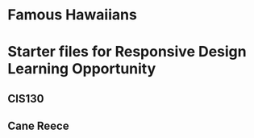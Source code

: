 # Famous Hawaiians

# Starter files for Responsive Design Learning Opportunity

## CIS130

## Cane Reece
